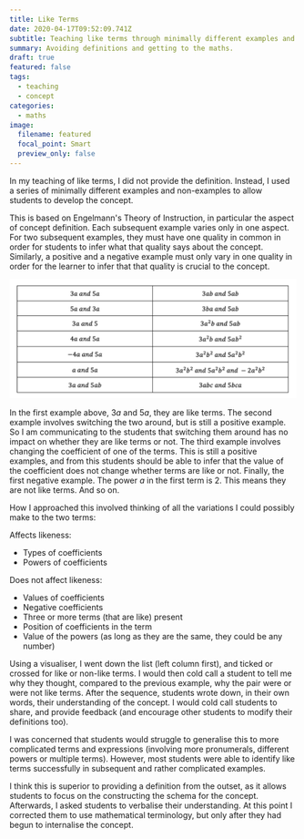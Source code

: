 ```yaml
---
title: Like Terms
date: 2020-04-17T09:52:09.741Z
subtitle: Teaching like terms through minimally different examples and non-examples.
summary: Avoiding definitions and getting to the maths.
draft: true
featured: false
tags:
  - teaching
  - concept
categories:
  - maths
image:
  filename: featured
  focal_point: Smart
  preview_only: false
---
```

In my teaching of like terms, I did not provide the definition. Instead, I used a series of minimally different examples and non-examples to allow students to develop the concept.

This is based on Engelmann's Theory of Instruction, in particular the aspect of concept definition. Each subsequent example varies only in one aspect. For two subsequent examples, they must have one quality in common in order for students to infer what that quality says about the concept. Similarly, a positive and a negative example must only vary in one quality in order for the learner to infer that that quality is crucial to the concept.

![](screen-shot-2020-04-17-at-7.45.45-pm.png "Sequence of Like Terms")

In the first example above, $3a$ and $5a$, they are like terms. The second example involves switching the two around, but is still a positive example. So I am communicating to the students that switching them around has no impact on whether they are like terms or not. The third example involves changing the coefficient of one of the terms. This is still a positive examples, and from this students should be able to infer that the value of the coefficient does not change whether terms are like or not. Finally, the first negative example. The power $a$ in the first term is 2. This means they are not like terms. And so on.

How I approached this involved thinking of all the variations I could possibly make to the two terms:

Affects likeness:

* Types of coefficients
* Powers of coefficients

Does not affect likeness:

* Values of coefficients
* Negative coefficients
* Three or more terms (that are like) present
* Position of coefficients in the term
* Value of the powers (as long as they are the same, they could be any number)

Using a visualiser, I went down the list (left column first), and ticked or crossed for like or non-like terms. I would then cold call a student to tell me why they thought, compared to the previous example, why the pair were or were not like terms. After the sequence, students wrote down, in their own words, their understanding of the concept. I would cold call students to share, and provide feedback (and encourage other students to modify their definitions too).

I was concerned that students would struggle to generalise this to more complicated terms and expressions (involving more pronumerals, different powers or multiple terms). However, most students were able to identify like terms successfully in subsequent and rather complicated examples.

I think this is superior to providing a definition from the outset, as it allows students to focus on the constructing the schema for the concept. Afterwards, I asked students to verbalise their understanding. At this point I corrected them to use mathematical terminology, but only after they had begun to internalise the concept.